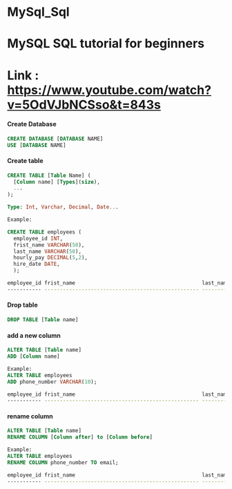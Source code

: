 # MySql_Sql
# MySQL SQL tutorial for beginners
# Link : https://www.youtube.com/watch?v=5OdVJbNCSso&t=843s


<h4>Create Database</h4>  


```sql  
CREATE DATABASE [DATABASE NAME]  
USE [DATABASE NAME]  
```


<h4>Create table</h4>  


```sql  
CREATE TABLE [Table Name] (  
  [Column name] [Types](size),  
  ...  
);

Type: Int, Varchar, Decimal, Date...

Example:

CREATE TABLE employees (  
  employee_id INT,  
  frist_name VARCHAR(50),  
  last_name VARCHAR(50),  
  hourly_pay DECIMAL(5,2),  
  hire_date DATE,  
  );  
```

```bash
employee_id frist_name                                         last_name                                          ourly_pay hire_date       
----------- -------------------------------------------------- -------------------------------------------------- --------- ----------------
```

<h4>Drop table</h4>

```sql
DROP TABLE [Table name]
```


<h4>add a new column</h4>


```sql
ALTER TABLE [Table name]
ADD [Column name]

Example:
ALTER TABLE employees
ADD phone_number VARCHAR(10);
```

```bash
employee_id frist_name                                         last_name                                          ourly_pay hire_date        phone_number
----------- -------------------------------------------------- -------------------------------------------------- --------- ---------------- ------------
```

<h4>rename column</h4>


```sql
ALTER TABLE [Table name]
RENAME COLUMN [Column after] to [Column before]

Example:
ALTER TABLE employees
RENAME COLUMN phone_number TO email;
```


```bash
employee_id frist_name                                         last_name                                          ourly_pay hire_date        email
----------- -------------------------------------------------- -------------------------------------------------- --------- ---------------- ------------

```







